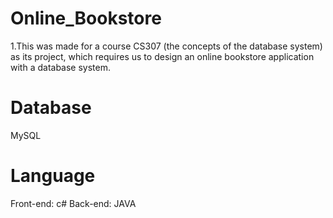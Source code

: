 # Online_Bookstore
1.This was made for a course CS307 (the concepts of the database system) as its project, which requires us to design an online bookstore application with a database system.
# Database
MySQL
# Language 
Front-end: c#
Back-end: JAVA
